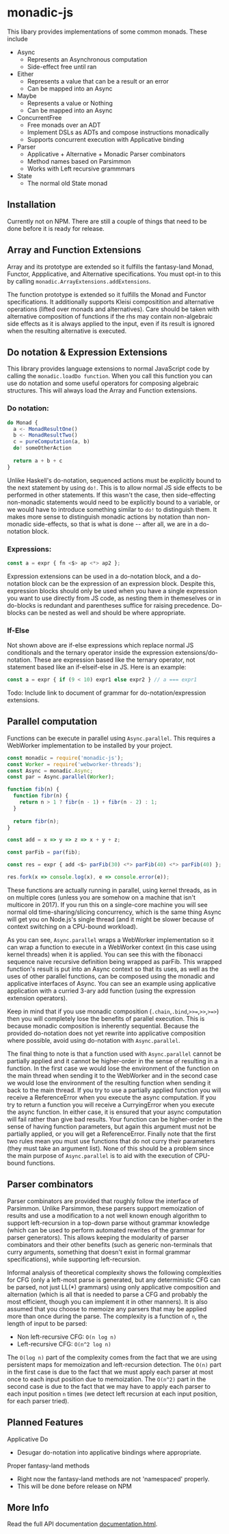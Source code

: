 # monadic-js #
This libary provides implementations of some common monads. These include

  * Async
    * Represents an Asynchronous computation
    * Side-effect free until ran
  * Either
    * Represents a value that can be a result or an error
    * Can be mapped into an Async
  * Maybe
    * Represents a value or Nothing
    * Can be mapped into an Async
  * ConcurrentFree
    * Free monads over an ADT
    * Implement DSLs as ADTs and compose instructions monadically
    * Supports concurrent execution with Applicative binding
  * Parser
    * Applicative + Alternative + Monadic Parser combinators
    * Method names based on Parsimmon
    * Works with Left recursive grammmars
  * State
    * The normal old State monad
    
## Installation
Currently not on NPM. There are still a couple of things that need to be done before it is ready for release.

## Array and Function Extensions
Array and its prototype are extended so it fulfills the fantasy-land Monad, Functor, Appplicative, and Alternative
specifications. You must opt-in to this by calling `monadic.ArrayExtensions.addExtensions`.

The function prototype is extended so it fulfills the Monad and Functor specifications. It additionally supports Kleisi compositition and alternative operations (lifted over monads and alternatives). Care should be taken with alternative composition of functions if the rhs may contain non-algebraic side effects as it is always applied to the input, even if its result is ignored when the resulting alternative is executed.

## Do notation & Expression Extensions
This library provides language extensions to normal JavaScript code by calling the `monadic.loadDo function`. When
you call this function you can use do notation and some useful operators for composing algebraic structures. This will always load the Array and Function extensions.

### Do notation:
```js
do Monad {
  a <- MonadResultOne()
  b <- MonadResultTwo()
  c = pureComputation(a, b)
  do! someOtherAction
  
  return a + b + c
}
```

Unlike Haskell's do-notation, sequenced actions must be explicitly bound to the next statement by using `do!`. This is to allow normal JS side effects to be performed in other statements. If this wasn't the case, then side-effecting non-monadic statements would need to be explicitly bound to a variable, or we would have to introduce something similar to `do!` to distinguish them. It makes more sense to distinguish monadic actions by notation than non-monadic side-effects, so that is what is done -- after all, we are in a do-notation block.

### Expressions:
```js
const a = expr { fn <$> ap <*> ap2 };
```

Expression extensions can be used in a do-notation block, and a do-notation block can be the expression of an expression block. Despite this, expression blocks should only be used when you have a single expression you want to use directly from JS code, as nesting them in themeselves or in do-blocks is redundant and parentheses suffice for raising precedence. Do-blocks can be nested as well and should be where appropriate.

### If-Else
Not shown above are if-else expressions which replace normal JS conditionals and the ternary operator inside the expression extensions/do-notation. These are expression based like the ternary operator, not statement based like an if-elseif-else in JS. Here is an example:

```js
const a = expr { if (9 < 10) expr1 else expr2 } // a === expr1
```

Todo: Include link to document of grammar for do-notation/expression extensions.

## Parallel computation
Functions can be execute in parallel using `Async.parallel`. This requires a WebWorker implementation to be installed by your project.

```js
const monadic = require('monadic-js');
const Worker = require('webworker-threads');
const Async = monadic.Async;
const par = Async.parallel(Worker);

function fib(n) {
  function fibr(n) {
    return n > 1 ? fibr(n - 1) + fibr(n - 2) : 1;
  }
  
  return fibr(n);
}

const add = x => y => z => x + y + z;

const parFib = par(fib);

const res = expr { add <$> parFib(30) <*> parFib(40) <*> parFib(40) };

res.fork(x => console.log(x), e => console.error(e));
```
These functions are actually running in parallel, using kernel threads, as in on multiple cores (unless you are somehow on a machine that isn't multicore in 2017). If you run this on a single-core machine you will see normal old time-sharing/slicing concurrency, which is the same thing Async will get you on Node.js's single thread (and it might be slower because of context switching on a CPU-bound workload).

As you can see, `Async.parallel` wraps a WebWorker implementation so it can wrap a function to execute in a WebWorker context (in this case using kernel threads) when it is applied. You can see this with the fibonacci sequence naive recursive definition being wrapped as parFib. This wrapped function's result is put into an Async context so that its uses, as well as the uses of other parallel functions, can be composed using the monadic and applicative interfaces of Async. You can see an example using applicative application with a curried 3-ary add function (using the expression extension operators).

Keep in mind that if you use monadic composition (`.chain`,`.bind`,`>>=`,`>>`,`>=>`) then you will completely lose the benefits of parallel execution. This is because monadic composition is inherently sequential. Because the provided do-notation does not yet rewrite into applicative composition where possible, avoid using do-notation with `Async.parallel`.

The final thing to note is that a function used with `Async.parallel` cannot be partially applied and it cannot be higher-order in the sense of resulting in a function. In the first case we would lose the environment of the function on the main thread when sending it to the WebWorker and in the second case we would lose the environment of the resulting function when sending it back to the main thread. If you try to use a partially applied function you will receive a ReferenceError when you execute the async computation. If you try to return a function you will receive a CurryingError when you execute the async function. In either case, it is ensured that your async computation will fail rather than give bad results. Your function can be higher-order in the sense of having function parameters, but again this argument must not be partially applied, or you will get a ReferenceError. Finally note that the first two rules mean you must use functions that do not curry their parameters (they must take an argument list). None of this should be a problem since the main purpose of `Async.parallel` is to aid with the execution of CPU-bound functions.

## Parser combinators
Parser combinators are provided that roughly follow the interface of Parsimmon. Unlike Parsimmon, these parsers support memoization of results and use a modification to a not well known enough algorithm to support left-recursion in a top-down parse without grammar knowledge (which can be used to perform automated rewrites of the grammar for parser generators). This allows keeping the modularity of parser combinators and their other benefits (such as generic non-terminals that curry arguments, something that doesn't exist in formal grammar specifications), while supporting left-recursion.

Informal analysis of theoretical complexity shows the following complexities for CFG (only a left-most parse is generated, but any deterministic CFG can be parsed, not just LL(\*) grammars) using only applicative composition and alternation (which is all that is needed to parse a CFG and probably the most efficient, though you can implement it in other manners). It is also assumed that you choose to memoize any parsers that may be applied more than once during the parse. The complexity is a function of `n`, the length of input to be parsed:

  * Non left-recursive CFG: `O(n log n)`
  * Left-recursive CFG: `O(n^2 log n)`
  
The `O(log n)` part of the complexity comes from the fact that we are using persistent maps for memoization and left-recursion detection. The `O(n)` part in the first case is due to the fact that we must apply each parser at most once to each input position due to memoization. The `O(n^2)` part in the second case is due to the fact that we may have to apply each parser to each input position `n` times (we detect left recursion at each input position, for each parser tried).

## Planned Features
Applicative Do
  * Desugar do-notation into applicative bindings where appropriate.
  
Proper fantasy-land methods
  * Right now the fantasy-land methods are not 'namespaced' properly.
  * This will be done before release on NPM
  
## More Info
Read the full API documentation [documentation.html](documentation.html).
